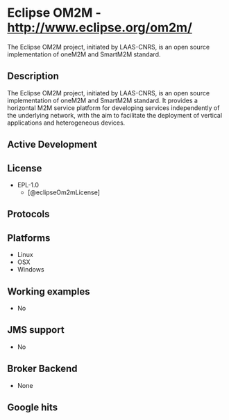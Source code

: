 # Eclipse OM2M - http://www.eclipse.org/om2m/
The Eclipse OM2M project, initiated by LAAS-CNRS, is an open source implementation of oneM2M and SmartM2M standard.


## Description
The Eclipse OM2M project, initiated by LAAS-CNRS, is an open source implementation of oneM2M and SmartM2M standard. It provides a horizontal M2M service platform for developing services independently of the underlying network, with the aim to facilitate the deployment of vertical applications and heterogeneous devices.


## Active Development


## License
- EPL-1.0
    - [@eclipseOm2mLicense]


## Protocols


## Platforms
- Linux
- OSX
- Windows


## Working examples
- No


## JMS support
- No


## Broker Backend
- None


## Google hits
